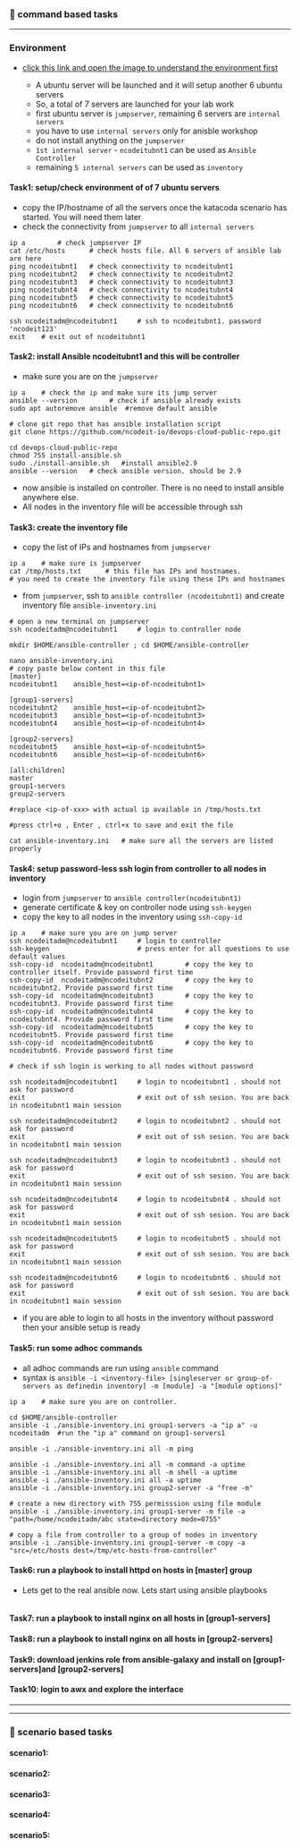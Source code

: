 ### :camel: command based tasks
---
### Environment
* [click this link and open the image to understand the environment first](https://docs.google.com/presentation/d/1Lu_wB5WgMuNjfz6xb57iTuvgrrF4GHRwrKuKTMHOo_M/edit?usp=sharing)

    + A ubuntu server will be launched and it will setup another 6 ubuntu servers
    + So, a total of 7 servers are launched for your lab work
    + first ubuntu server is `jumpserver`, remaining 6 servers are `internal servers`
    + you have to use `internal servers` only for anisble workshop
    + do not install anything on the `jumpserver`
    + `1st internal server` - `ncodeitubnt1` can be used as `Ansible Controller`
    + remaining `5 internal servers` can be used as `inventory`

#### Task1: setup/check environment of of 7 ubuntu servers
* copy the IP/hostname of all the servers once the katacoda scenario has started. You will need them later
* check the connectivity from `jumpserver` to all `internal servers`
```
ip a        # check jumpserver IP
cat /etc/hosts      # check hosts file. All 6 servers of ansible lab are here
ping ncodeitubnt1   # check connectivity to ncodeitubnt1
ping ncodeitubnt2   # check connectivity to ncodeitubnt2
ping ncodeitubnt3   # check connectivity to ncodeitubnt3
ping ncodeitubnt4   # check connectivity to ncodeitubnt4
ping ncodeitubnt5   # check connectivity to ncodeitubnt5
ping ncodeitubnt6   # check connectivity to ncodeitubnt6

ssh ncodeitadm@ncodeitubnt1     # ssh to ncodeitubnt1. password 'ncodeit123'
exit    # exit out of ncodeitubnt1 
```

#### Task2: install Ansible ncodeitubnt1 and this will be controller
* make sure you are on the `jumpserver` 
```
ip a    # check the ip and make sure its jump server
ansible --version        # check if ansible already exists
sudo apt autoremove ansible  #remove default ansible

# clone git repo that has ansible installation script 
git clone https://github.com/ncodeit-io/devops-cloud-public-repo.git    

cd devops-cloud-public-repo
chmod 755 install-ansible.sh
sudo ./install-ansible.sh   #install ansible2.9
ansible --version   # check ansible version. should be 2.9
```
* now ansible is installed on controller. There is no need to install ansible anywhere else. 
* All nodes in the inventory file will be accessible through ssh

#### Task3: create the inventory file 
* copy the list of IPs and hostnames from `jumpserver` 
```
ip a    # make sure is jumpserver
cat /tmp/hosts.txt      # this file has IPs and hostnames.
# you need to create the inventory file using these IPs and hostnames
```
* from `jumpserver`, ssh to `ansible controller (ncodeitubnt1)` and create inventory file `ansible-inventory.ini`
```
# open a new terminal on jumpserver 
ssh ncodeitadm@ncodeitubnt1     # login to controller node

mkdir $HOME/ansible-controller ; cd $HOME/ansible-controller

nano ansible-inventory.ini
# copy paste below content in this file
[master]
ncodeitubnt1	ansible_host=<ip-of-ncodeitubnt1>

[group1-servers]
ncodeitubnt2	ansible_host=<ip-of-ncodeitubnt2>
ncodeitubnt3	ansible_host=<ip-of-ncodeitubnt3>
ncodeitubnt4	ansible_host=<ip-of-ncodeitubnt4>

[group2-servers]
ncodeitubnt5	ansible_host=<ip-of-ncodeitubnt5>
ncodeitubnt6	ansible_host=<ip-of-ncodeitubnt6>

[all:children]
master
group1-servers
group2-servers
 
#replace <ip-of-xxx> with actual ip available in /tmp/hosts.txt

#press ctrl+o , Enter , ctrl+x to save and exit the file

cat ansible-inventory.ini   # make sure all the servers are listed properly
```

#### Task4: setup password-less ssh login from controller to all nodes in inventory
* login from `jumpserver` to `ansible controller(ncodeitubnt1)`
* generate certificate & key on controller node using `ssh-keygen`
* copy the key to all nodes in the inventory using `ssh-copy-id`
```
ip a    # make sure you are on jump server
ssh ncodeitadm@ncodeitubnt1     # login to controller
ssh-keygen                      # press enter for all questions to use default values 
ssh-copy-id  ncodeitadm@ncodeitubnt1        # copy the key to controller itself. Provide password first time
ssh-copy-id  ncodeitadm@ncodeitubnt2        # copy the key to ncodeitubnt2. Provide password first time
ssh-copy-id  ncodeitadm@ncodeitubnt3        # copy the key to ncodeitubnt3. Provide password first time
ssh-copy-id  ncodeitadm@ncodeitubnt4        # copy the key to ncodeitubnt4. Provide password first time
ssh-copy-id  ncodeitadm@ncodeitubnt5        # copy the key to ncodeitubnt5. Provide password first time
ssh-copy-id  ncodeitadm@ncodeitubnt6        # copy the key to ncodeitubnt6. Provide password first time

# check if ssh login is working to all nodes without password

ssh ncodeitadm@ncodeitubnt1     # login to ncodeitubnt1 . should not ask for password
exit                            # exit out of ssh sesion. You are back in ncodeitubnt1 main session 

ssh ncodeitadm@ncodeitubnt2     # login to ncodeitubnt2 . should not ask for password
exit                            # exit out of ssh sesion. You are back in ncodeitubnt1 main session 

ssh ncodeitadm@ncodeitubnt3     # login to ncodeitubnt3 . should not ask for password
exit                            # exit out of ssh sesion. You are back in ncodeitubnt1 main session 

ssh ncodeitadm@ncodeitubnt4     # login to ncodeitubnt4 . should not ask for password
exit                            # exit out of ssh sesion. You are back in ncodeitubnt1 main session 

ssh ncodeitadm@ncodeitubnt5     # login to ncodeitubnt5 . should not ask for password
exit                            # exit out of ssh sesion. You are back in ncodeitubnt1 main session 

ssh ncodeitadm@ncodeitubnt6     # login to ncodeitubnt6 . should not ask for password
exit                            # exit out of ssh sesion. You are back in ncodeitubnt1 main session 

```

* if you are able to login to all hosts in the inventory without password then your ansible setup is ready

#### Task5: run some adhoc commands
* all adhoc commands are run using `ansible` command
* syntax is `ansible -i <inventory-file> [singleserver or group-of-servers as definedin inventory] -m [module] -a "[module options]"`
```
ip a    # make sure you are on controller. 

cd $HOME/ansible-controller
ansible -i ./ansible-inventory.ini group1-servers -a "ip a" -u ncodeitadm  #run the "ip a" command on group1-servers1

ansible -i ./ansible-inventory.ini all -m ping

ansible -i ./ansible-inventory.ini all -m command -a uptime
ansible -i ./ansible-inventory.ini all -m shell -a uptime
ansible -i ./ansible-inventory.ini all -a uptime
ansible -i ./ansible-inventory.ini group2-server -a "free -m"

# create a new directory with 755 permisssion using file module
ansible -i ./ansible-inventory.ini group1-server -m file -a "path=/home/ncodeitadm/abc state=directory mode=0755"

# copy a file from controller to a group of nodes in inventory 
ansible -i ./ansible-inventory.ini group1-server -m copy -a "src=/etc/hosts dest=/tmp/etc-hosts-from-controller"
```


#### Task6: run a playbook to install httpd on hosts in [master] group
* Lets get to the real ansible now. Lets start using ansible playbooks 
```

```

#### Task7: run a playbook to install nginx on all hosts in [group1-servers]
#### Task8: run a playbook to install nginx on all hosts in [group2-servers]
#### Task9: download jenkins role from ansible-galaxy and install on [group1-servers]and [group2-servers]
#### Task10: login to awx and explore the interface
---
---
### :rocket: scenario based tasks 
#### scenario1: 
#### scenario2: 
#### scenario3: 
#### scenario4: 
#### scenario5: 